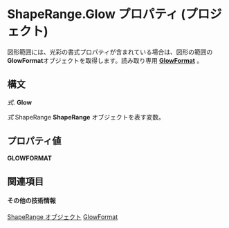 
# ShapeRange.Glow プロパティ (プロジェクト)
図形範囲には、光彩の書式プロパティが含まれている場合は、図形の範囲の **GlowFormat**オブジェクトを取得します。読み取り専用 **[GlowFormat](http://msdn.microsoft.com/en-us/library/office/ff864010%28v=office.15%29)** 。

## 構文

 _式_. **Glow**

 _式_ ShapeRange **ShapeRange** オブジェクトを表す変数。


## プロパティ値

 **GLOWFORMAT**


## 関連項目


#### その他の技術情報


[ShapeRange オブジェクト](315031aa-4b8c-424b-26e7-ce15897beb05.md)
[GlowFormat](http://msdn.microsoft.com/en-us/library/office/ff864010%28v=office.15%29)